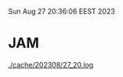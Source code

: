 Sun Aug 27 20:36:06 EEST 2023
# JAM
<a href='./cache/202308/27_20.log'>./cache/202308/27_20.log</a>
